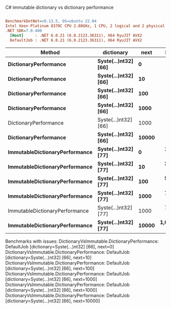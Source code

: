 C# immutable dictionary vs dictionary performance
``` ini

BenchmarkDotNet=v0.13.5, OS=ubuntu 22.04
Intel Xeon Platinum 8370C CPU 2.80GHz, 1 CPU, 2 logical and 2 physical cores
.NET SDK=7.0.400
  [Host]     : .NET 6.0.21 (6.0.2123.36311), X64 RyuJIT AVX2
  DefaultJob : .NET 6.0.21 (6.0.2123.36311), X64 RyuJIT AVX2


```
|                         Method |           dictionary |  next |       Mean |   Error |  StdDev |   Gen0 | Allocated |
|------------------------------- |--------------------- |------ |-----------:|--------:|--------:|-------:|----------:|
|          **DictionaryPerformance** | **Syste(...)nt32] [66]** |     **0** |         **NA** |      **NA** |      **NA** |      **-** |         **-** |
|          **DictionaryPerformance** | **Syste(...)nt32] [66]** |    **10** |         **NA** |      **NA** |      **NA** |      **-** |         **-** |
|          **DictionaryPerformance** | **Syste(...)nt32] [66]** |   **100** |         **NA** |      **NA** |      **NA** |      **-** |         **-** |
|          **DictionaryPerformance** | **Syste(...)nt32] [66]** |  **1000** |         **NA** |      **NA** |      **NA** |      **-** |         **-** |
|          DictionaryPerformance | Syste(...)nt32] [66] |  1000 |         NA |      NA |      NA |      - |         - |
|          **DictionaryPerformance** | **Syste(...)nt32] [66]** | **10000** |         **NA** |      **NA** |      **NA** |      **-** |         **-** |
| **ImmutableDictionaryPerformance** | **Syste(...)nt32] [77]** |     **0** |   **100.5 ns** | **0.27 ns** | **0.25 ns** | **0.0038** |      **96 B** |
| **ImmutableDictionaryPerformance** | **Syste(...)nt32] [77]** |    **10** |   **369.8 ns** | **0.67 ns** | **0.60 ns** | **0.0124** |     **320 B** |
| **ImmutableDictionaryPerformance** | **Syste(...)nt32] [77]** |   **100** |   **531.6 ns** | **1.27 ns** | **1.13 ns** | **0.0191** |     **488 B** |
| **ImmutableDictionaryPerformance** | **Syste(...)nt32] [77]** |  **1000** |   **722.2 ns** | **2.40 ns** | **2.25 ns** | **0.0257** |     **656 B** |
| ImmutableDictionaryPerformance | Syste(...)nt32] [77] |  1000 |   708.2 ns | 1.85 ns | 1.73 ns | 0.0257 |     656 B |
| **ImmutableDictionaryPerformance** | **Syste(...)nt32] [77]** | **10000** | **1,042.6 ns** | **4.91 ns** | **4.59 ns** | **0.0343** |     **880 B** |

Benchmarks with issues:
  DictionaryVsImmutable.DictionaryPerformance: DefaultJob [dictionary=Syste(...)nt32] [66], next=0]
  DictionaryVsImmutable.DictionaryPerformance: DefaultJob [dictionary=Syste(...)nt32] [66], next=10]
  DictionaryVsImmutable.DictionaryPerformance: DefaultJob [dictionary=Syste(...)nt32] [66], next=100]
  DictionaryVsImmutable.DictionaryPerformance: DefaultJob [dictionary=Syste(...)nt32] [66], next=1000]
  DictionaryVsImmutable.DictionaryPerformance: DefaultJob [dictionary=Syste(...)nt32] [66], next=1000]
  DictionaryVsImmutable.DictionaryPerformance: DefaultJob [dictionary=Syste(...)nt32] [66], next=10000]
